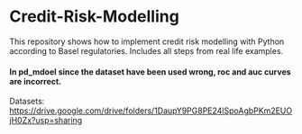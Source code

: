 # Credit-Risk-Modelling

This repository shows how to implement credit risk modelling with Python according to Basel regulatories. Includes all steps from real life examples. 

#### In pd_mdoel since the dataset have been used wrong, roc and auc curves are incorrect.

Datasets: https://drive.google.com/drive/folders/1DaupY9PG8PE24lSpoAgbPKm2EUOjH0Zx?usp=sharing
